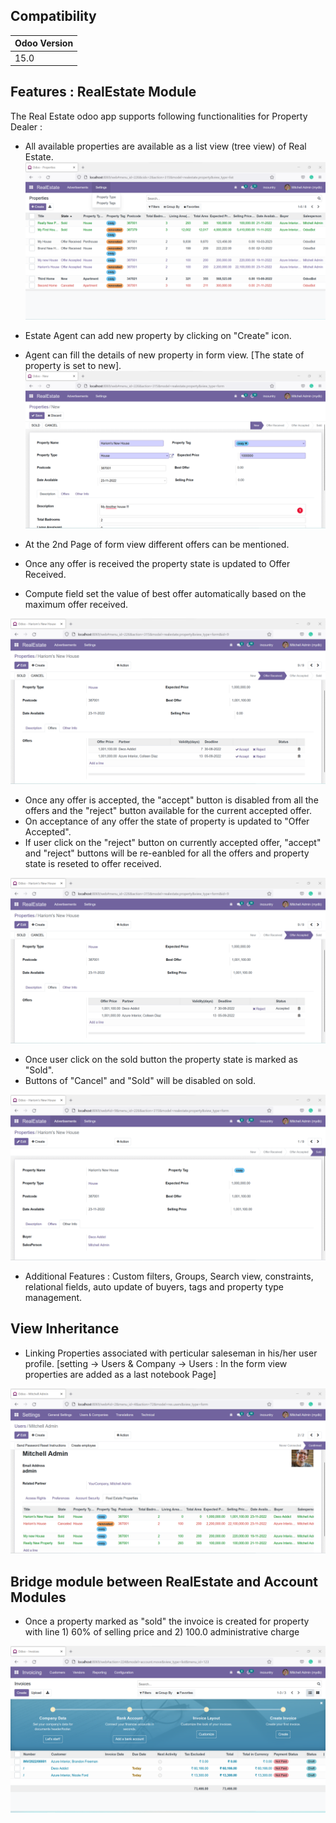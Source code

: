 ## Compatibility

| Odoo Version |
|---|
| 15.0 |


## Features : RealEstate Module
The Real Estate odoo app supports following functionalities for Property Dealer :

- All available properties are available as a list view (tree view) of Real Estate.
  <img src="https://github.com/pandyahariom/odoo/blob/15.0/custom_addons/realestate/static/HomePage.png">

- Estate Agent can add new property by clicking on "Create" icon. 
- Agent can fill the details of new property in form view. [The state of property is set to new].
  <img src="https://github.com/pandyahariom/odoo/blob/15.0/custom_addons/realestate/static/NewProperty.png?">

- At the 2nd Page of form view different offers can be mentioned.
- Once any offer is received the property state is updated to Offer Received.
- Compute field set the value of best offer automatically based on the maximum offer received.
<img src="https://github.com/pandyahariom/odoo/blob/15.0/custom_addons/realestate/static/offerReceived.png">

- Once any offer is accepted, the "accept" button is disabled from all the offers and the "reject" button available for the current accepted offer.
- On acceptance of any offer the state of property is updated to "Offer Accepted".
- If user click on the "reject" button on currently accepted offer, "accept" and "reject" buttons will be re-eanbled for all the offers and property state is reseted to offer received.
<img src="https://github.com/pandyahariom/odoo/blob/15.0/custom_addons/realestate/static/Offers.png?">

- Once user click on the sold button the property state is marked as "Sold". 
- Buttons of "Cancel" and "Sold" will be disabled on sold.
<img src="https://github.com/pandyahariom/odoo/blob/15.0/custom_addons/realestate/static/sold.png?">


- Additional Features : Custom filters, Groups, Search view, constraints, relational fields, auto update of buyers, tags and property type management.

## View Inheritance
- Linking Properties associated with perticular saleseman in his/her user profile.
[setting -> Users & Company -> Users : In the form view properties are added as a last notebook Page]  
<img src="https://github.com/pandyahariom/odoo/blob/15.0/custom_addons/realestate/static/UserLinking.png?">

## Bridge module between RealEstate and Account Modules
- Once a property marked as "sold" the invoice is created for property with line 1) 60% of selling price and 2) 100.0 administrative charge
<img src="https://github.com/pandyahariom/odoo/blob/15.0/custom_addons/realestate/static/InvoicePage.png">


